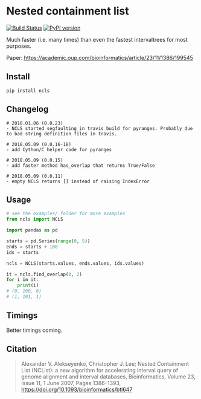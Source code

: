 # Nested containment list

[![Build Status](https://travis-ci.org/hunt-genes/ncls.svg?branch=master)](https://travis-ci.org/hunt-genes/ncls) [![PyPI version](https://badge.fury.io/py/ncls.svg)](https://badge.fury.io/py/ncls)

Much faster (i.e. many times) than even the fastest intervaltrees for most purposes.

Paper: https://academic.oup.com/bioinformatics/article/23/11/1386/199545

## Install

```
pip install ncls
```

## Changelog

```
# 2018.01.06 (0.0.23)
- NCLS started segfaulting in travis build for pyranges. Probably due to bad string definition files in travis.

# 2018.05.09 (0.0.16-18)
- add Cython/C helper code for pyranges

# 2018.05.09 (0.0.15)
- add faster method has_overlap that returns True/False

# 2018.05.09 (0.0.11)
- empty NCLS returns [] instead of raising IndexError
```

## Usage

```python
# see the examples/ folder for more examples
from ncls import NCLS

import pandas as pd

starts = pd.Series(range(0, 5))
ends = starts + 100
ids = starts

ncls = NCLS(starts.values, ends.values, ids.values)

it = ncls.find_overlap(0, 2)
for i in it:
    print(i)
# (0, 100, 0)
# (1, 101, 1)
```

## Timings

Better timings coming.

## Citation

> Alexander V. Alekseyenko, Christopher J. Lee; Nested Containment List (NCList): a new algorithm for accelerating interval query of genome alignment and interval databases, Bioinformatics, Volume 23, Issue 11, 1 June 2007, Pages 1386–1393, https://doi.org/10.1093/bioinformatics/btl647
